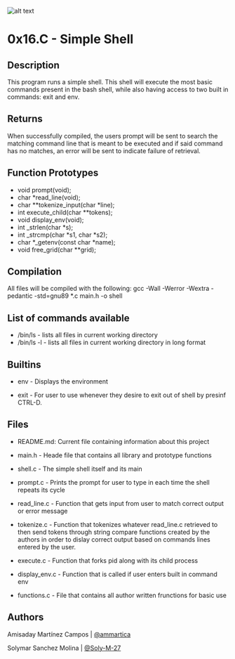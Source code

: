![alt text](https://s3.amazonaws.com/intranet-projects-files/holbertonschool-low_level_programming/235/shell.jpeg)
# 0x16.C - Simple Shell


## Description


This program runs a simple shell. This shell will
execute the most basic commands present in the bash
shell, while also having access to two built in commands:
exit and env.

## Returns


When successfully compiled, the users prompt will be sent
to search the matching command line that is meant to be
executed and if said command has no matches, an error will
be sent to indicate failure of retrieval.

## Function Prototypes

* void prompt(void);
* char \*read_line(void);
* char \*\*tokenize_input(char \*line);
* int execute_child(char \*\*tokens);
* void display_env(void);
* int \_strlen(char \*s);
* int \_strcmp(char \*s1, char \*s2);
* char \*\_getenv(const char \*name);
* void free_grid(char \*\*grid);


## Compilation


All files will be compiled with the following:
gcc -Wall -Werror -Wextra -pedantic -std=gnu89 \*.c main.h -o shell

## List of commands available

* /bin/ls - lists all files in current working directory
* /bin/ls -l - lists all files in current working directory in long format

## Builtins

* env - Displays the environment

* exit - For user to use whenever they desire to exit out of shell by presinf CTRL-D.

## Files


* README.md: Current file containing information about this project

* main.h - Heade file that contains all library and prototype functions

* shell.c - The simple shell itself and its main

* prompt.c - Prints the prompt for user to type in each time the shell
repeats its cycle

* read_line.c - Function that gets input from user to match correct output
or error message

* tokenize.c - Function that tokenizes whatever read_line.c retrieved to then
send tokens through string compare functions created by the authors in order
to dislay correct output based on commands lines entered by the user.

* execute.c - Function that forks pid along with its child process

* display_env.c - Function that is called if user enters built in command env

* functions.c - File that contains all author written frunctions for basic use


## Authors

Amisaday Martínez Campos | [@ammartica](https://github.com/ammartica)

Solymar Sanchez Molina | [@Soly-M-27](https://github.com/Soly-M-27)
